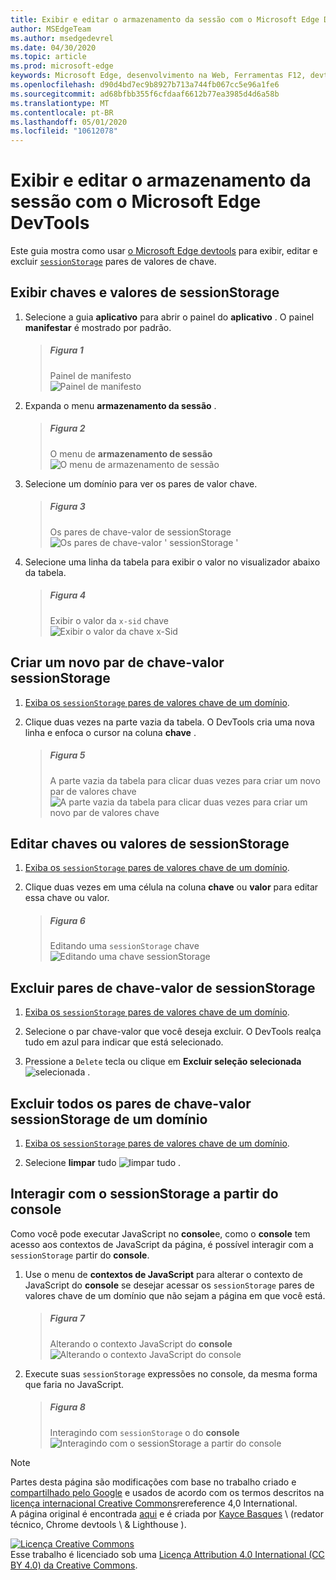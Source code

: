 ```yaml
---
title: Exibir e editar o armazenamento da sessão com o Microsoft Edge DevTools
author: MSEdgeTeam
ms.author: msedgedevrel
ms.date: 04/30/2020
ms.topic: article
ms.prod: microsoft-edge
keywords: Microsoft Edge, desenvolvimento na Web, Ferramentas F12, devtools
ms.openlocfilehash: d90d4bd7ec9b8927b713a744fb067cc5e96a1fe6
ms.sourcegitcommit: ad68bfbb355f6cfdaaf6612b77ea3985d4d6a58b
ms.translationtype: MT
ms.contentlocale: pt-BR
ms.lasthandoff: 05/01/2020
ms.locfileid: "10612078"
---
```

<!-- Copyright Kayce Basques 

   Licensed under the Apache License, Version 2.0 (the "License");
   you may not use this file except in compliance with the License.
   You may obtain a copy of the License at

       https://www.apache.org/licenses/LICENSE-2.0

   Unless required by applicable law or agreed to in writing, software
   distributed under the License is distributed on an "AS IS" BASIS,
   WITHOUT WARRANTIES OR CONDITIONS OF ANY KIND, either express or implied.
   See the License for the specific language governing permissions and
   limitations under the License.  -->





# Exibir e editar o armazenamento da sessão com o Microsoft Edge DevTools   

  

Este guia mostra como usar [o Microsoft Edge devtools][MicrosoftEdgeDevTools] para exibir, editar e excluir [`sessionStorage`][MDNSessionStorage] pares de valores de chave.  

## Exibir chaves e valores de sessionStorage   

1.  Selecione a guia **aplicativo** para abrir o painel do **aplicativo** .  O painel **manifestar** é mostrado por padrão.  
    
    > ##### Figura 1  
    > Painel de manifesto  
    > ![Painel de manifesto][ImageManifest]  

1.  Expanda o menu **armazenamento da sessão** .  
    
    > ##### Figura 2  
    > O menu de **armazenamento de sessão**  
    > ![O menu de armazenamento de sessão][ImageSessionStorageMenu]  

1.  Selecione um domínio para ver os pares de valor chave.  
    
    > ##### Figura 3  
    > Os pares de chave-valor de sessionStorage  
    > ![Os pares de chave-valor ' sessionStorage '][ImageSessionStorage]  

1.  Selecione uma linha da tabela para exibir o valor no visualizador abaixo da tabela.  
    
    > ##### Figura 4  
    > Exibir o valor da `x-sid` chave  
    > ![Exibir o valor da chave x-Sid][ImageSessionStorageViewer]  

## Criar um novo par de chave-valor sessionStorage   

1.  [Exiba os `sessionStorage` pares de valores chave de um domínio](#view-sessionstorage-keys-and-values).  
1.  Clique duas vezes na parte vazia da tabela.  O DevTools cria uma nova linha e enfoca o cursor na coluna **chave** .  
    
    > ##### Figura 5  
    > A parte vazia da tabela para clicar duas vezes para criar um novo par de valores chave  
    > ![A parte vazia da tabela para clicar duas vezes para criar um novo par de valores chave][ImageSessionStorageCreate]  

## Editar chaves ou valores de sessionStorage   

1.  [Exiba os `sessionStorage` pares de valores chave de um domínio](#view-sessionstorage-keys-and-values).  
1.  Clique duas vezes em uma célula na coluna **chave** ou **valor** para editar essa chave ou valor.  
    
    > ##### Figura 6  
    > Editando uma `sessionStorage` chave  
    > ![Editando uma chave sessionStorage][ImageSessionStorageEdit]  

## Excluir pares de chave-valor de sessionStorage   

1.  [Exiba os `sessionStorage` pares de valores chave de um domínio](#view-sessionstorage-keys-and-values).  
1.  Selecione o par chave-valor que você deseja excluir.  O DevTools realça tudo em azul para indicar que está selecionado.  

1.  Pressione a `Delete` tecla ou clique em **Excluir seleção selecionada** ![ selecionada ][ImageDeleteIcon] .  

## Excluir todos os pares de chave-valor sessionStorage de um domínio   

1.  [Exiba os `sessionStorage` pares de valores chave de um domínio](#view-sessionstorage-keys-and-values).  

1.  Selecione **limpar** tudo ![ limpar tudo ][ImageClearIcon] .  

## Interagir com o sessionStorage a partir do console   

Como você pode executar JavaScript no **console**e, como o **console** tem acesso aos contextos de JavaScript da página, é possível interagir com a `sessionStorage` partir do **console**.  

1.  Use o menu de **contextos de JavaScript** para alterar o contexto de JavaScript do **console** se desejar acessar os `sessionStorage` pares de valores chave de um domínio que não sejam a página em que você está.  
    
    > ##### Figura 7  
    > Alterando o contexto JavaScript do **console**  
    > ![Alterando o contexto JavaScript do console][ImageJSContext]  

1.  Execute suas `sessionStorage` expressões no console, da mesma forma que faria no JavaScript.  
    
    > ##### Figura 8  
    > Interagindo com `sessionStorage` o do **console**  
    > ![Interagindo com o sessionStorage a partir do console][ImageSessionStorageConsole]  

   

  

<!-- image links -->  

[ImageClearIcon]: /microsoft-edge/devtools-guide-chromium/media/clear-icon.msft.png  
[ImageDeleteIcon]: /microsoft-edge/devtools-guide-chromium/media/delete-icon.msft.png  

[ImageManifest]: /microsoft-edge/devtools-guide-chromium/media/storage-application-manifest.msft.png "Figura 1: o painel manifestar"  
[ImageSessionStorageMenu]: /microsoft-edge/devtools-guide-chromium/media/storage-application-storage-session-storage.msft.png "Figura 2: o menu de armazenamento da sessão"  
[ImageSessionStorage]: /microsoft-edge/devtools-guide-chromium/media/storage-application-storage-session-storage-domain.msft.png "Figura 3: os pares de chave-valor de sessionStorage"  
[ImageSessionStorageViewer]: /microsoft-edge/devtools-guide-chromium/media/storage-application-storage-session-storage-domain-key-value-selected.msft.png "Figura 4: exibindo o valor da chave x-Sid"  
[ImageSessionStorageCreate]: /microsoft-edge/devtools-guide-chromium/media/storage-application-storage-session-storage-domain-key-value-new.msft.png "Figura 5: a parte vazia da tabela para clicar duas vezes para criar um novo par de valores chave"  
[ImageSessionStorageEdit]: /microsoft-edge/devtools-guide-chromium/media/storage-application-storage-session-storage-domain-key-value-edit.msft.png "Figura 6: editando uma chave sessionStorage"  
[ImageJSContext]: /microsoft-edge/devtools-guide-chromium/media/storage-console-domain-selection.msft.png "Figura 7: alterando o contexto JavaScript do console"  
[ImageSessionStorageConsole]: /microsoft-edge/devtools-guide-chromium/media/storage-console-session-storage-keys.msft.png "Figura 8: interagindo com o sessionStorage a partir do console"  

<!-- links -->  

[MicrosoftEdgeDevTools]: /microsoft-edge/devtools-guide-chromium "Ferramentas de desenvolvedor do Microsoft Edge (Chromium)"  

[MDNSessionStorage]: https://developer.mozilla.org/docs/Web/API/Window/sessionStorage "Window. sessionStorage | MDN"  

> [!NOTE]
> Partes desta página são modificações com base no trabalho criado e [compartilhado pelo Google][GoogleSitePolicies] e usados de acordo com os termos descritos na [licença internacional Creative Commons][CCA4IL]rereference 4,0 International.  
> A página original é encontrada [aqui](https://developers.google.com/web/tools/chrome-devtools/storage/sessionstorage) e é criada por [Kayce Basques][KayceBasques] \ (redator técnico, Chrome devtools \ & Lighthouse \).  

[![Licença Creative Commons][CCby4Image]][CCA4IL]  
Esse trabalho é licenciado sob uma [Licença Attribution 4.0 International (CC BY 4.0) da Creative Commons][CCA4IL].  

[CCA4IL]: https://creativecommons.org/licenses/by/4.0  
[CCby4Image]: https://i.creativecommons.org/l/by/4.0/88x31.png  
[GoogleSitePolicies]: https://developers.google.com/terms/site-policies  
[KayceBasques]: https://developers.google.com/web/resources/contributors/kaycebasques  
